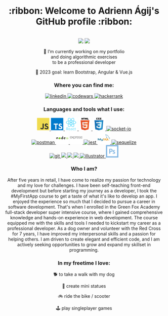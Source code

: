 
<h1 align="center">
    :ribbon: Welcome to Adrienn Ágij's GitHub profile :ribbon:
</h1>

<br/>

<div id="header" align="center">
<img src="https://media.istockphoto.com/id/968833850/vector/vector-pixel-art-anime-girl-isolated-cartoon.jpg?s=170667a&w=0&k=20&c=GrZVFtTqF5ynd6rkCBk11bJYUKcIIwt1lEzZmU-VTqY=" width="120"/>
  <img src="https://media.giphy.com/media/M9gbBd9nbDrOTu1Mqx/giphy.gif" width="100"/>


<br/>

🔭 I’m currently working on my portfolio </br>
and doing algorithmic exercises <br/>
to be a professional developer

:dart: 2023 goal: learn Bootstrap, Angular & Vue.js

### Where you can find me:
<a href="https://www.linkedin.com/in/odrienn/">
  <img src="https://user-images.githubusercontent.com/108215852/225663081-11a5694f-b215-4591-b085-32510b2d2cac.png" alt="linkedin" width="40" height="40"/>
</a> 
<a href="https://www.codewars.com/users/odrienn">
  <img src="https://uploads-ssl.webflow.com/62e95dddfb380a0e61193e7d/6398cedc2829e880d31725a1_logo-black.png" alt="codewars" width="40" height="40"/>
</a>
<a href="https://www.hackerrank.com/agij_adrienn">
  <img src="https://friconix.com/png/fi-cnsuxx-hackerrank.png" alt="hackerrank" width="40" height="40"/>
</a>

### Languages and tools what I use:
<div>
  <a href="https://developer.mozilla.org/en-US/docs/Web/JavaScript" target="_blank" rel="noreferrer">
    <img src="https://raw.githubusercontent.com/devicons/devicon/master/icons/javascript/javascript-original.svg" alt="javascript" width="40" height="40"/>     </a>
  <a href="https://www.typescriptlang.org/" target="_blank" rel="noreferrer">
    <img src="https://raw.githubusercontent.com/devicons/devicon/master/icons/typescript/typescript-original.svg" alt="typescript" width="40" height="40"/> 
  </a>
  <a href="https://reactjs.org/" target="_blank" rel="noreferrer">
    <img src="https://raw.githubusercontent.com/devicons/devicon/master/icons/react/react-original-wordmark.svg" alt="react" width="40" height="40"/>
  </a>
  <a href="https://www.w3.org/html/" target="_blank" rel="noreferrer">
    <img src="https://raw.githubusercontent.com/devicons/devicon/master/icons/html5/html5-original-wordmark.svg" alt="html5" width="40" height="40"/>
  </a>
  <a href="https://www.w3schools.com/css/" target="_blank" rel="noreferrer">
    <img src="https://raw.githubusercontent.com/devicons/devicon/master/icons/css3/css3-original-wordmark.svg" alt="css3" width="40" height="40"/>
  </a>
  <a href="https://socket.io/" target="_blank" rel="noreferrer">
    <img src="https://upload.wikimedia.org/wikipedia/commons/thumb/9/96/Socket-io.svg/1200px-Socket-io.svg.png" alt="socket-io" width="40" height="40"/>
  </a>
    <br/>
  <a href="https://postman.com" target="_blank" rel="noreferrer">
    <img src="https://www.vectorlogo.zone/logos/getpostman/getpostman-icon.svg" alt="postman" width="40" height="40"/>
  </a>
  <a href="https://nodejs.org" target="_blank" rel="noreferrer">
    <img src="https://raw.githubusercontent.com/devicons/devicon/master/icons/nodejs/nodejs-original-wordmark.svg" alt="nodejs" width="40" height="40"/>
  </a>
  <a href="https://expressjs.com" target="_blank" rel="noreferrer">
    <img src="https://raw.githubusercontent.com/devicons/devicon/master/icons/express/express-original-wordmark.svg" alt="express" width="40" height="40"/> 
  </a>
  <a href="https://jestjs.io" target="_blank" rel="noreferrer">
    <img src="https://www.vectorlogo.zone/logos/jestjsio/jestjsio-icon.svg" alt="jest" width="40" height="40"/>
  </a>
  <a href="https://www.mysql.com/" target="_blank" rel="noreferrer">
    <img src="https://raw.githubusercontent.com/devicons/devicon/master/icons/mysql/mysql-original-wordmark.svg" alt="mysql" width="40" height="40"/>
  </a>
  <a href="https://sequelize.org/" target="_blank" rel="noreferrer">
    <img src="https://seeklogo.com/images/S/sequelize-logo-9A5075DB9F-seeklogo.com.png" alt="sequelize" width="40" height="40"/>
  </a>
    <br/>
  <a href="https://git-scm.com/" target="_blank" rel="noreferrer">
    <img src="https://www.vectorlogo.zone/logos/git-scm/git-scm-icon.svg" alt="git" width="40" height="40"/>
  </a>
  <a href="https://jwt.io/" target="_blank" rel="noreferrer">
    <img height=40 src="https://vegibit.com/wp-content/uploads/2018/07/JSON-Web-Token-Authentication-With-Node.png"/>
  </a>
  <a href="https://github.com/" target="_blank" rel="noreferrer">
    <img height=40 src="https://cdn.jsdelivr.net/gh/devicons/devicon/icons/github/github-original.svg"/>
  </a>
  <a href="https://www.canva.com/" target="_blank" rel="noreferrer">
  <img height=40 src="https://cdn.jsdelivr.net/gh/devicons/devicon/icons/canva/canva-original.svg"/>
  </a>
  <a href="https://www.adobe.com/in/products/illustrator.html" target="_blank" rel="noreferrer">
    <img src="https://www.vectorlogo.zone/logos/adobe_illustrator/adobe_illustrator-icon.svg" alt="illustrator" width="40" height="40"/>
  </a>
  <a href="https://www.photoshop.com/en" target="_blank" rel="noreferrer">
    <img src="https://raw.githubusercontent.com/devicons/devicon/master/icons/photoshop/photoshop-line.svg" alt="photoshop" width="40" height="40"/>
  </a>
</div>
    
### Who I am?

After five years in retail, I have come to realize my passion for technology and my love for challenges.
I have been self-teaching front-end development but before starting my journey as a developer, I took the #MyFirstApp course to get a taste of what it's like to develop an app. I enjoyed the experience so much that I decided to pursue a career in software development. That's when I enrolled in the Green Fox Academy full-stack developer super intensive course, where I gained comprehensive knowledge and hands-on experience in web development. The course equipped me with the skills and tools I needed to kickstart my career as a professional developer.
As a dog owner and volunteer with the Red Cross for 7 years, I have improved my interpersonal skills and a passion for helping others.
I am driven to create elegant and efficient code, and I am actively seeking opportunities to grow and expand my skillset in programming.

### In my freetime I love: 

  :dog2: to take a walk with my dog

  :statue_of_liberty: create mini statues

  :bike: ride the bike / scooter

  :joystick: play singleplayer games

